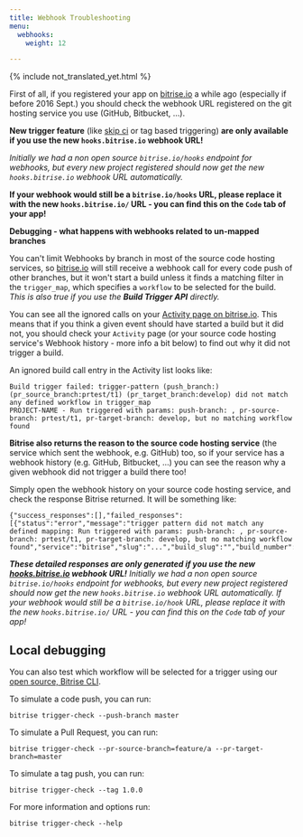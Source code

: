 ```yaml
---
title: Webhook Troubleshooting
menu:
  webhooks:
    weight: 12

---
```

{% include not_translated_yet.html %}

First of all, if you registered your app on [bitrise.io](https://www.bitrise.io) a while ago (especially
if before 2016 Sept.) you should check the webhook URL registered on the git hosting service you use (GitHub, Bitbucket, ...).

__New trigger feature__ (like [skip ci](https://bitrise-io.github.io/devcenter/tips-and-tricks/skip-a-build/) or tag based triggering)
__are only available if you use the new `hooks.bitrise.io` webhook URL!__

_Initially we had a non open source `bitrise.io/hooks` endpoint for webhooks,
but every new project registered should now get the new `hooks.bitrise.io` webhook URL automatically._

__If your webhook would still be a `bitrise.io/hooks` URL, please replace it with the new `hooks.bitrise.io/` URL - you can find this on the `Code` tab of your app!__

__Debugging - what happens with webhooks related to un-mapped branches__

You can't limit Webhooks by branch in most of the source code hosting services,
so [bitrise.io](https://www.bitrise.io) will still receive a webhook call for every code push of other branches,
but it won't start a build unless it finds a matching filter in the `trigger_map`,
which specifies a `workflow` to be selected for the build.
_This is also true if you use the __Build Trigger API__ directly._

You can see all the ignored calls on your [Activity page on bitrise.io](http://www.bitrise.io/activity).
This means that if you think a given event should have started a build but it did not,
you should check your `Activity` page (or your source code hosting service's Webhook history - more info a bit below)
to find out why it did not trigger a build.

An ignored build call entry in the Activity list looks like:

```
Build trigger failed: trigger-pattern (push_branch:) (pr_source_branch:prtest/t1) (pr_target_branch:develop) did not match any defined workflow in trigger_map
PROJECT-NAME - Run triggered with params: push-branch: , pr-source-branch: prtest/t1, pr-target-branch: develop, but no matching workflow found
```

__Bitrise also returns the reason to the source code hosting service__ (the service which sent the webhook, e.g. GitHub) too,
so if your service has a webhook history (e.g. GitHub, Bitbucket, ...)
you can see the reason why a given webhook did not trigger a build there too!

Simply open the webhook history on your source code hosting service,
and check the response Bitrise returned. It will be something like:

```
{"success_responses":[],"failed_responses":[{"status":"error","message":"trigger pattern did not match any defined mapping: Run triggered with params: push-branch: , pr-source-branch: prtest/t1, pr-target-branch: develop, but no matching workflow found","service":"bitrise","slug":"...","build_slug":"","build_number":0,"build_url":"","triggered_workflow":""}]}
```

___These detailed responses are only generated if you use
the new [hooks.bitrise.io](https://hooks.bitrise.io) webhook URL!__
Initially we had a non open source `bitrise.io/hooks` endpoint
for webhooks, but every new project registered should now get the new
`hooks.bitrise.io` webhook URL automatically. If your webhook
would still be a `bitrise.io/hook` URL, please replace it with the new
`hooks.bitrise.io/` URL - you can find this on the `Code` tab of your app!_

## Local debugging

You can also test which workflow will be selected for a trigger
using our [open source, Bitrise CLI](https://www.bitrise.io/cli).

To simulate a code push, you can run:

```
bitrise trigger-check --push-branch master
```

To simulate a Pull Request, you can run:

```
bitrise trigger-check --pr-source-branch=feature/a --pr-target-branch=master
```

To simulate a tag push, you can run:

```
bitrise trigger-check --tag 1.0.0
```

For more information and options run:

```
bitrise trigger-check --help
```